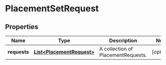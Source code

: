

# PlacementSetRequest

## Properties

Name | Type | Description | Notes
------------ | ------------- | ------------- | -------------
**requests** | [**List&lt;PlacementRequest&gt;**](PlacementRequest.md) | A collection of PlacementRequests. |  [optional]



